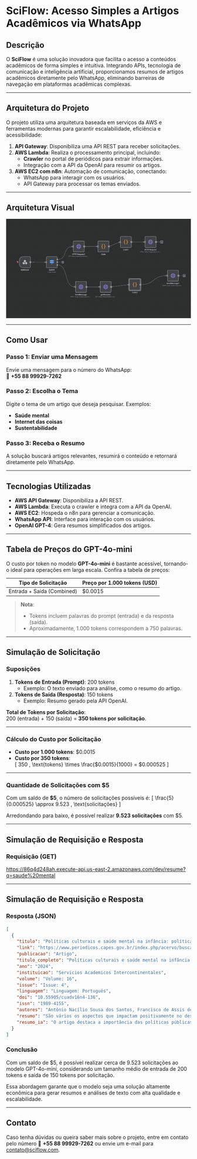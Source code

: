 # SciFlow: Acesso Simples a Artigos Acadêmicos via WhatsApp

## Descrição

O **SciFlow** é uma solução inovadora que facilita o acesso a conteúdos acadêmicos de forma simples e intuitiva. Integrando APIs, tecnologia de comunicação e inteligência artificial, proporcionamos resumos de artigos acadêmicos diretamente pelo WhatsApp, eliminando barreiras de navegação em plataformas acadêmicas complexas.

---

## Arquitetura do Projeto

O projeto utiliza uma arquitetura baseada em serviços da AWS e ferramentas modernas para garantir escalabilidade, eficiência e acessibilidade:

1. **API Gateway**: Disponibiliza uma API REST para receber solicitações.
2. **AWS Lambda**: Realiza o processamento principal, incluindo:
   - **Crawler** no portal de periódicos para extrair informações.
   - Integração com a API da OpenAI para resumir os artigos.
3. **AWS EC2 com n8n**: Automação de comunicação, conectando:
   - WhatsApp para interagir com os usuários.
   - API Gateway para processar os temas enviados.

---

## Arquitetura Visual

![Arquitetura do Projeto](./src/img/arquitetura.png)

---

## Como Usar

### Passo 1: Enviar uma Mensagem
Envie uma mensagem para o número do WhatsApp:  
📱 **+55 88 99929-7262**

### Passo 2: Escolha o Tema
Digite o tema de um artigo que deseja pesquisar. Exemplos:
- **Saúde mental**
- **Internet das coisas**
- **Sustentabilidade**

### Passo 3: Receba o Resumo
A solução buscará artigos relevantes, resumirá o conteúdo e retornará diretamente pelo WhatsApp.

---

## Tecnologias Utilizadas

- **AWS API Gateway**: Disponibiliza a API REST.
- **AWS Lambda**: Executa o crawler e integra com a API da OpenAI.
- **AWS EC2**: Hospeda o n8n para gerenciar a comunicação.
- **WhatsApp API**: Interface para interação com os usuários.
- **OpenAI GPT-4**: Gera resumos simplificados dos artigos.
---

## Tabela de Preços do GPT-4o-mini

O custo por token no modelo **GPT-4o-mini** é bastante acessível, tornando-o ideal para operações em larga escala. Confira a tabela de preços:

| **Tipo de Solicitação**           | **Preço por 1.000 tokens (USD)** |
|-----------------------------------|----------------------------------|
| Entrada + Saída (Combined)        | $0.0015                         |

> **Nota**:  
> - Tokens incluem palavras do prompt (entrada) e da resposta (saída).  
> - Aproximadamente, 1.000 tokens correspondem a 750 palavras.

---

## Simulação de Solicitação

### Suposições
1. **Tokens de Entrada (Prompt)**: 200 tokens  
   - Exemplo: O texto enviado para análise, como o resumo do artigo.
2. **Tokens de Saída (Resposta)**: 150 tokens  
   - Exemplo: Resumo gerado pela API OpenAI.

**Total de Tokens por Solicitação**:  
200 (entrada) + 150 (saída) = **350 tokens por solicitação**.

---

### Cálculo do Custo por Solicitação

- **Custo por 1.000 tokens**: $0.0015  
- **Custo por 350 tokens**:  
  \[
  350 \, \text{tokens} \times \frac{\$0.0015}{1000} = \$0.000525
  \]

---

### Quantidade de Solicitações com $5

Com um saldo de **$5**, o número de solicitações possíveis é:
\[
\frac{5}{0.000525} \approx 9.523 \, \text{solicitações}
\]

Arredondando para baixo, é possível realizar **9.523 solicitações** com $5.

---

## Simulação de Requisição e Resposta


### Requisição (GET)
https://86q4d248ah.execute-api.us-east-2.amazonaws.com/dev/resume?q=saude%20mental

---

## Simulação de Requisição e Resposta
### Resposta (JSON)
```json
[
  {
    "titulo": "Políticas culturais e saúde mental na infância: políticas públicas de cultura e sua importância para o desenvolvimento da saúde mental das crianças",
    "link": "https://www.periodicos.capes.gov.br/index.php/acervo/buscador.html?task=detalhes&source=&id=W4395690089",
    "publicacao": "Artigo",
    "titulo_completo": "Políticas culturais e saúde mental na infância: políticas públicas de cultura e sua importância para o desenvolvimento da saúde mental das crianças",
    "ano": "2024",
    "instituicao": "Servicios Academicos Intercontinentales",
    "volume": "Volume: 16",
    "issue": "Issue: 4",
    "linguagem": "Linguagem: Português",
    "doi": "10.55905/cuadv16n4-136",
    "issn": "1989-4155",
    "autores": "Antônio Nacílio Sousa dos Santos, Francisco de Assis de Araújo Júnior, Carlos Augusto Marinho de Sousa, Carlos Rigor Neves, José Maria Nogueira Neto",
    "resumo": "São vários os aspectos que impactam positivamente no desenvolvimento da saúde mental de uma criança, dentre os quais se destacam as políticas públicas culturais...",
    "resumo_ia": "O artigo destaca a importância das políticas públicas culturais para a saúde mental das crianças..."
  }
]
```

### Conclusão

Com um saldo de $5, é possível realizar cerca de 9.523 solicitações ao modelo GPT-4o-mini, considerando um tamanho médio de entrada de 200 tokens e saída de 150 tokens por solicitação.

Essa abordagem garante que o modelo seja uma solução altamente econômica para gerar resumos e análises de texto com alta qualidade e escalabilidade.


---

## Contato

Caso tenha dúvidas ou queira saber mais sobre o projeto, entre em contato pelo número 📱 **+55 88 99929-7262** ou envie um e-mail para [contato@sciflow.com](mailto:contato@sciflow.com).



